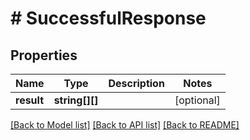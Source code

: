 # # SuccessfulResponse

## Properties

Name | Type | Description | Notes
------------ | ------------- | ------------- | -------------
**result** | **string[][]** |  | [optional]

[[Back to Model list]](../../README.md#models) [[Back to API list]](../../README.md#endpoints) [[Back to README]](../../README.md)
